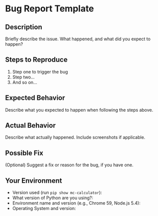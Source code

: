 # Bug Report Template

## Description
Briefly describe the issue. What happened, and what did you expect to happen?

## Steps to Reproduce
1. Step one to trigger the bug
2. Step two...
3. And so on...

## Expected Behavior
Describe what you expected to happen when following the steps above.

## Actual Behavior
Describe what actually happened. Include screenshots if applicable.

## Possible Fix
(Optional) Suggest a fix or reason for the bug, if you have one.

## Your Environment
- Version used (run `pip show mc-calculator`):
- What version of Python are you using?:
- Environment name and version (e.g., Chrome 59, Node.js 5.4):
- Operating System and version: